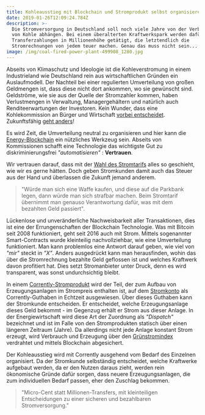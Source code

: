 ```yaml
---
title: Kohleausstieg mit Blockchain und Stromprodukt selbst organisieren!
date: 2019-01-26T12:09:24.784Z
description: >-
  Die Stromversorgung in Deutschland soll noch viele Jahre von der Verbrennung
  von Kohle abhängen. Bei einem überalterten Kraftwerkspark werden dafür
  Transferzahlungen in Millionenhöhe getätigt, die letztendlich die
  Stromrechnungen von jedem teuer machen. Genau das muss nicht sein...
image: /img/coal-fired-power-plant-499908_1280.jpg
---
```

Abseits von Klimaschutz und Ideologie ist die Kohleverstromung in einem Industrieland wie Deutschland rein aus wirtschaftlichen Gründen ein Auslaufmodell. Der Nachteil bei einer regulierten Umverteilung von großen Geldmengen ist, dass diese nicht dort ankommen, wo sie gewünscht sind. Geldströme, wie sie aus der Quelle der Stromzahler kommen, haben Verlustmengen in Verwaltung, Managergehältern und natürlich auch Renditeerwartungen der Investoren. Kein Wunder, dass eine Kohlekommission an Bürger und Wirtschaft [vorbei entscheidet](https://www.tagesschau.de/wirtschaft/kohlekommission-133.html). Zukunftsfähig [geht anders](https://blog.stromhaltig.de/2015/04/oeffentliches-memorandum-braunkohle/)! 

Es wird Zeit, die Umverteilung  neutral zu organisieren und hier kann die [Energy-Blockchain](https://www.corrently.de/integration/blockchain/index.html) ein nützliches Werkzeug sein. Abseits von Kommissionen schafft eine Technologie das wichtigste Gut zu diskriminierungsfrei _"automatisieren"_ : **Vertrauen**.

Wir vertrauen darauf, dass mit der [Wahl des Stromtarifs](https://stromtarif.shop/) alles so geschieht, wie wir es gerne hätten. Doch geben Stromkunden damit auch das Steuer aus der Hand und überlassen die Zukunft jemand anderem. 

> "Würde man sich eine Waffe kaufen, und diese auf die Parkbank legen, dann würde man sich strafbar machen. Beim Stromtarif übernimmt man genauso Verantwortung dafür, was mit dem bezahlten Geld passiert".

Lückenlose und unveränderliche Nachweisbarkeit aller Transaktionen, dies ist eine der Errungenschaften der Blockchain Technologie. Was mit Bitcoin seit 2008 funktioniert, geht seit 2016 auch mit Strom. Mittels sogenannter Smart-Contracts wurde kleinteilig nachvollziehbar, wie eine Umverteilung funktioniert. Man kann problemlos eine Antwort darauf geben, wie viel von _"mir"_ steckt in _"X"_. Anders ausgedrückt kann man herausfinden, wohin das über die Stromrechnung bezahlte Geld geflossen ist und welches Kraftwerk davon profitiert hat. Dies setzt Stromanbieter unter Druck, denn es wird transparent, was sonst undurchsichtig bleibt. 

In einem [Corrently-Stromprodukt](https://www.corrently.de/) wird der Teil, der zum Aufbau von Erzeugungsanlagen im Strompreis enthalten ist, auf dem [Stromkonto](https://www.stromkonto.net/) als Corrently-Guthaben in Echtzeit ausgewiesen. Über dieses Guthaben kann der Stromkunde entscheiden. Er entscheidet, welche Erzeugungsanlage dieses Geld bekommt - im Gegenzug erhält er Strom aus dieser Anlage. In der Energiewirtschaft wird diese Art der Zuordnung als _"Dispatch"_ bezeichnet und ist im Falle von den Stromprodukten statisch über einen längeren Zeitraum (Jahre). Da allerdings nicht jede Anlage konstant Strom erzeugt, wird Verbrauch und Erzeugung über den [Grünstromindex](https://www.corrently.de/hintergrund/gruenstromindex/index.html) verdrahtet und mittels Blockchain abgesichert. 

Der Kohleausstieg wird mit Corrently ausgehend vom Bedarf des Einzelnen organisiert. Da der Stromkunde selbständig entscheidet, welche Kraftwerke aufgebaut werden, da er den Nutzen daraus zieht, werden rein ökonomische Gründe dafür sorgen, dass neuere Erzeugungsanlagen, die zum individuellen Bedarf passen, eher den Zuschlag bekommen.

> "Micro-Cent statt Millionen-Transfers, mit kleinteiligen Entscheidungen zu einer sicheren und bezahlbaren Stromversorgung."
